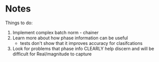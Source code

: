 # Notes

Things to do:

1. Implement complex batch norm - chainer
2. Learn more about how phase information can be useful
    - tests don't show that it improves accuracy for clasifcations
3. Look for problems that phase info CLEARLY help discern and will be difficult for Real/magnitude to capture

